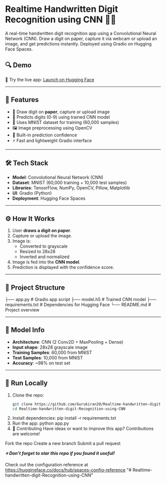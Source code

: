 # Realtime Handwritten Digit Recognition using CNN 🧠📝

A real-time handwritten digit recognition app using a Convolutional Neural Network (CNN). Draw a digit on paper, capture it via webcam or upload an image, and get predictions instantly. Deployed using Gradio on Hugging Face Spaces.

## 🔍 Demo

🚀 Try the live app: [Launch on Hugging Face](https://huggingface.co/spaces/GurukiranSM/Handwritten-digit-recognizer)

---

## 📌 Features

- 📝 Draw digit on **paper**, capture or upload image
- 🧠 Predicts digits (0-9) using trained CNN model
- 🧾 Uses MNIST dataset for training (60,000 samples)
- 🖼️ Image preprocessing using OpenCV
- 🧪 Built-in prediction confidence
- ⚡ Fast and lightweight Gradio interface

---

## 🛠️ Tech Stack

- **Model**: Convolutional Neural Network (CNN)
- **Dataset**: MNIST (60,000 training + 10,000 test samples)
- **Libraries**: TensorFlow, NumPy, OpenCV, Pillow, Matplotlib
- **UI**: Gradio (Python)
- **Deployment**: Hugging Face Spaces

---

## ⚙️ How It Works

1. User **draws a digit on paper**.
2. Capture or upload the image.
3. Image is:
   - Converted to grayscale
   - Resized to 28x28
   - Inverted and normalized
4. Image is fed into the **CNN model**.
5. Prediction is displayed with the confidence score.

---

## 📂 Project Structure

├── app.py # Gradio app script
├── model.h5 # Trained CNN model
├── requirements.txt # Dependencies for Hugging Face
└── README.md # Project overview

---

## 🧪 Model Info

- **Architecture**: CNN (2 Conv2D + MaxPooling + Dense)
- **Input shape**: 28x28 grayscale image
- **Training Samples**: 60,000 from MNIST
- **Test Samples**: 10,000 from MNIST
- **Accuracy**: ~98% on test set

---

## 🚀 Run Locally

1. Clone the repo:
   ```bash
   git clone https://github.com/Gurukiran20/Realtime-handwritten-digit-Recognition-using-CNN.git
   cd Realtime-handwritten-digit-Recognition-using-CNN
2. Install dependencies:
   pip install -r requirements.txt
3. Run the app:
   python app.py
4. 🤝 Contributing
Have ideas or want to improve this app? Contributions are welcome!

Fork the repo
Create a new branch
Submit a pull request

***⭐ Don’t forget to star this repo if you found it useful!***

Check out the configuration reference at https://huggingface.co/docs/hub/spaces-config-reference
"# Realtime-handwritten-digit-Recognition-using-CNN" 
